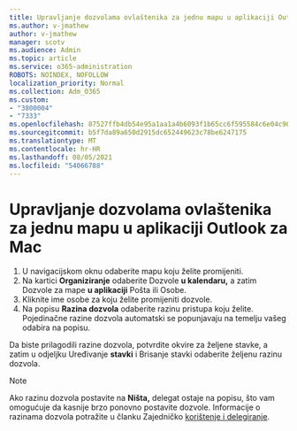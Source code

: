 ```yaml
---
title: Upravljanje dozvolama ovlaštenika za jednu mapu u aplikaciji Outlook za Mac
ms.author: v-jmathew
author: v-jmathew
manager: scotv
ms.audience: Admin
ms.topic: article
ms.service: o365-administration
ROBOTS: NOINDEX, NOFOLLOW
localization_priority: Normal
ms.collection: Adm_O365
ms.custom:
- "3800004"
- "7333"
ms.openlocfilehash: 87527ffb4db54e95a1aa1a4b6093f1b65cc6f595584c6e04c9657ee7210f0201
ms.sourcegitcommit: b5f7da89a650d2915dc652449623c78be6247175
ms.translationtype: MT
ms.contentlocale: hr-HR
ms.lasthandoff: 08/05/2021
ms.locfileid: "54066788"
---
```

# <a name="manage-delegate-permissions-for-a-single-folder-in-outlook-for-mac"></a>Upravljanje dozvolama ovlaštenika za jednu mapu u aplikaciji Outlook za Mac

1. U navigacijskom oknu odaberite mapu koju želite promijeniti.
2. Na kartici **Organiziranje** odaberite Dozvole **u kalendaru,** a zatim Dozvole za mape **u aplikaciji** Pošta ili Osobe.
3. Kliknite ime osobe za koju želite promijeniti dozvole.
4. Na popisu **Razina dozvola** odaberite razinu pristupa koju želite. Pojedinačne razine dozvola automatski se popunjavaju na temelju vašeg odabira na popisu.

Da biste prilagodili razine dozvola, potvrdite okvire za željene stavke, a zatim u odjeljku Uređivanje **stavki** i Brisanje stavki odaberite željenu razinu dozvola.

> [!NOTE]
> Ako razinu dozvola postavite na **Ništa,** delegat ostaje na popisu, što vam omogućuje da kasnije brzo ponovno postavite dozvole. Informacije o razinama dozvola potražite u članku Zajedničko [korištenje i delegiranje](https://support.microsoft.com/office/options-for-sharing-and-delegating-folders-in-outlook-for-mac-480d8054-68ce-4150-ba1e-b9b7f2fc4ce5).
